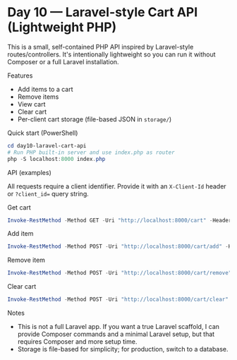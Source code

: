 # Day 10 — Laravel-style Cart API (Lightweight PHP)

This is a small, self-contained PHP API inspired by Laravel-style routes/controllers. It's intentionally lightweight so you can run it without Composer or a full Laravel installation.

Features
- Add items to a cart
- Remove items
- View cart
- Clear cart
- Per-client cart storage (file-based JSON in `storage/`)

Quick start (PowerShell)

```powershell
cd day10-laravel-cart-api
# Run PHP built-in server and use index.php as router
php -S localhost:8000 index.php
```

API (examples)

All requests require a client identifier. Provide it with an `X-Client-Id` header or `?client_id=` query string.

Get cart

```powershell
Invoke-RestMethod -Method GET -Uri "http://localhost:8000/cart" -Headers @{ 'X-Client-Id' = 'test-client' }
```

Add item

```powershell
Invoke-RestMethod -Method POST -Uri "http://localhost:8000/cart/add" -Headers @{ 'X-Client-Id' = 'test-client' } -Body (ConvertTo-Json @{ product_id = 'sku-123'; name='T-shirt'; price=19.99; quantity=2 })
```

Remove item

```powershell
Invoke-RestMethod -Method POST -Uri "http://localhost:8000/cart/remove" -Headers @{ 'X-Client-Id' = 'test-client' } -Body (ConvertTo-Json @{ product_id = 'sku-123' })
```

Clear cart

```powershell
Invoke-RestMethod -Method POST -Uri "http://localhost:8000/cart/clear" -Headers @{ 'X-Client-Id' = 'test-client' }
```

Notes
- This is not a full Laravel app. If you want a true Laravel scaffold, I can provide Composer commands and a minimal Laravel setup, but that requires Composer and more setup time.
- Storage is file-based for simplicity; for production, switch to a database.
